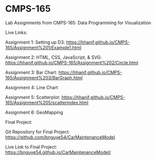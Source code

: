 # CMPS-165
Lab Assignments from CMPS-165: Data Programming for Visualization

Live Links:

Assignment 1: Setting up D3: https://hhanif.github.io/CMPS-165/Assignment%201/Example1.html

Assignment 2: HTML, CSS, JavaScript, & SVG: https://hhanif.github.io/CMPS-165/Assignment%202/Circle.html

Assignment 3: Bar Chart: https://hhanif.github.io/CMPS-165/Assignment%203/BarGraph.html

Assignment 4: Line Chart

Assignment 5: Scatterplot: https://hhanif.github.io/CMPS-165/Assignment%205/scatterindex.html

Assignment 6: GeoMapping

Final Project:

Git Repository for Final Project: https://github.com/bnguye54/CarMaintenanceModel

Live Link to Final Project: https://bnguye54.github.io/CarMaintenanceModel/
